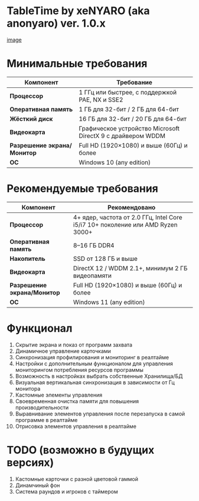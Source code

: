 # TableTime by xeNYARO (aka anonyaro) ver. 1.0.x 
[image](https://github.com/user-attachments/assets/4d06134f-574c-4809-9ce6-c1aa7495dd75)

# Минимальные требования 
| Компонент              | Требование                                                  |
| ---------------------- | ----------------------------------------------------------- |
| **Процессор**          | 1 ГГц или быстрее, с поддержкой PAE, NX и SSE2              |
| **Оперативная память** | 1 ГБ для 32-бит / 2 ГБ для 64-бит                           |
| **Жёсткий диск**       | 16 ГБ для 32-бит / 20 ГБ для 64-бит                         |
| **Видеокарта**         | Графическое устройство Microsoft DirectX 9 с драйвером WDDM |
| **Разрешение экрана/Монитор**  | Full HD (1920×1080) и выше (60Гц) и более           |
| **ОС**                 | Windows 10 (any edition)                                    |

# Рекомендуемые требования 
| Компонент              | Рекомендовано                                                                   |
| ---------------------- | ------------------------------------------------------------------------------- |
| **Процессор**          | 4+ ядер, частота от 2.0 ГГц, Intel Core i5/i7 10+ поколение или AMD Ryzen 3000+ |
| **Оперативная память** | 8–16 ГБ DDR4                                                                    |
| **Накопитель**         | SSD от 128 ГБ и выше                                                            |
| **Видеокарта**         | DirectX 12 / WDDM 2.1+, минимум 2 ГБ видеопамяти                                |
| **Разрешение экрана/Монитор**  | Full HD (1920×1080) и выше (60Гц) и более                               |
| **ОС**                 | Windows 11 (any edition)                                                        |

# Функционал
1. Скрытие экрана и показ от программ захвата
2. Динамичное управление карточками
3. Синхронизация профилирования и мониторинг в реалтайме
4. Настройки с дополнительным функционалом для управления мониторингом потребления ресурсов программы
5. Возможность в настройках выбрать собственные Хранилища/БД
6. Визуальная вертикальная синхронизация в зависимости от Гц монитора
7. Кастомные элементы управления
8. Своевременная очистка памяти для повышения производительности
9. Выравнивание элементов управления после перезапуска в самой программе в реалтайме
10. Отрисовка элементов управления в реалтайме

# TODO (возможно в будущих версиях)
1.  Кастомные карточки с разной цветовой гаммой
2.  Динамчиный фон
3.  Система раундов и игроков с таймером
